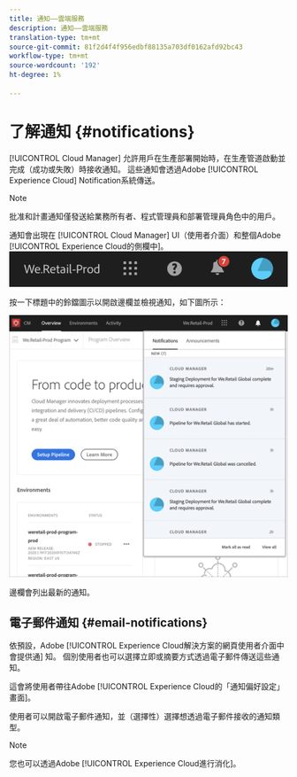 ```yaml
---
title: 通知——雲端服務
description: 通知——雲端服務
translation-type: tm+mt
source-git-commit: 81f2d4f4f956edbf88135a703df0162afd92bc43
workflow-type: tm+mt
source-wordcount: '192'
ht-degree: 1%

---
```



# 了解通知 {#notifications}

[!UICONTROL Cloud Manager] 允許用戶在生產部署開始時，在生產管道啟動並完成（成功或失敗）時接收通知。 這些通知會透過Adobe [!UICONTROL Experience Cloud] Notification系統傳送。

>[!NOTE]
>
>批准和計畫通知僅發送給業務所有者、程式管理員和部署管理員角色中的用戶。

通知會出現在 [!UICONTROL Cloud Manager] UI（使用者介面）和整個Adobe [!UICONTROL Experience Cloud的側欄中]。
![](assets/notify-1.png)

按一下標題中的鈴鐺圖示以開啟邊欄並檢視通知，如下圖所示：

![](assets/notify-2.png)

邊欄會列出最新的通知。


## 電子郵件通知 {#email-notifications}

依預設，Adobe [!UICONTROL Experience Cloud解決方案的網頁使用者介面中會提供通] 知。 個別使用者也可以選擇立即或摘要方式透過電子郵件傳送這些通知。

這會將使用者帶往Adobe [!UICONTROL Experience Cloud的「通知偏好設定」畫面]。

使用者可以開啟電子郵件通知，並（選擇性）選擇想透過電子郵件接收的通知類型。

>[!NOTE]
>
>您也可以透過Adobe [!UICONTROL Experience Cloud進行消化]。
